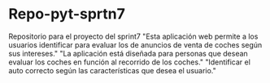 # Repo-pyt-sprtn7
Repositorio para el proyecto del sprint7
"Esta aplicación web permite a los usuarios identificar para evaluar los de anuncios de venta de coches según sus intereses."
"La aplicación está diseñada para personas que desean evaluar los coches en función al recorrido de los coches."
"Identificar el auto correcto según las características que desea el usuario."